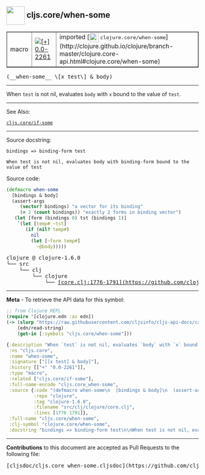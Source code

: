 ## <img width="48px" valign="middle" src="http://i.imgur.com/Hi20huC.png"> cljs.core/when-some

 <table border="1">
<tr>

<td>macro</td>
<td><a href="https://github.com/cljsinfo/cljs-api-docs/tree/0.0-2261"><img valign="middle" alt="[+] 0.0-2261" src="https://img.shields.io/badge/+-0.0--2261-lightgrey.svg"></a> </td>
<td>
imported [<img height="24px" valign="middle" src="http://i.imgur.com/1GjPKvB.png"> <samp>clojure.core/when-some</samp>](http://clojure.github.io/clojure/branch-master/clojure.core-api.html#clojure.core/when-some)
</td>
</tr>
</table>

 <samp>
(__when-some__ \[x test\] & body)<br>
</samp>

---

When `test` is not nil, evaluates `body` with `x` bound to the value of `test`.

---


See Also:

[`cljs.core/if-some`](cljs.core_if-some.md)<br>

---

Source docstring:

```
bindings => binding-form test

When test is not nil, evaluates body with binding-form bound to the
value of test
```

Source code:

```clj
(defmacro when-some
  [bindings & body]
  (assert-args
     (vector? bindings) "a vector for its binding"
     (= 2 (count bindings)) "exactly 2 forms in binding vector")
   (let [form (bindings 0) tst (bindings 1)]
    `(let [temp# ~tst]
       (if (nil? temp#)
         nil
         (let [~form temp#]
           ~@body)))))
```

 <pre>
clojure @ clojure-1.6.0
└── src
    └── clj
        └── clojure
            └── <ins>[core.clj:1776-1791](https://github.com/clojure/clojure/blob/clojure-1.6.0/src/clj/clojure/core.clj#L1776-L1791)</ins>
</pre>


---

__Meta__ - To retrieve the API data for this symbol:

```clj
;; from Clojure REPL
(require '[clojure.edn :as edn])
(-> (slurp "https://raw.githubusercontent.com/cljsinfo/cljs-api-docs/catalog/cljs-api.edn")
    (edn/read-string)
    (get-in [:symbols "cljs.core/when-some"]))
```

```clj
{:description "When `test` is not nil, evaluates `body` with `x` bound to the value of `test`.",
 :ns "cljs.core",
 :name "when-some",
 :signature ["[[x test] & body]"],
 :history [["+" "0.0-2261"]],
 :type "macro",
 :related ["cljs.core/if-some"],
 :full-name-encode "cljs.core_when-some",
 :source {:code "(defmacro when-some\n  [bindings & body]\n  (assert-args\n     (vector? bindings) \"a vector for its binding\"\n     (= 2 (count bindings)) \"exactly 2 forms in binding vector\")\n   (let [form (bindings 0) tst (bindings 1)]\n    `(let [temp# ~tst]\n       (if (nil? temp#)\n         nil\n         (let [~form temp#]\n           ~@body)))))",
          :repo "clojure",
          :tag "clojure-1.6.0",
          :filename "src/clj/clojure/core.clj",
          :lines [1776 1791]},
 :full-name "cljs.core/when-some",
 :clj-symbol "clojure.core/when-some",
 :docstring "bindings => binding-form test\n\nWhen test is not nil, evaluates body with binding-form bound to the\nvalue of test"}

```

---

__Contributions__ to this document are accepted as Pull Requests to the following file:

 <pre>
[cljsdoc/cljs.core_when-some.cljsdoc](https://github.com/cljsinfo/cljs-api-docs/blob/master/cljsdoc/cljs.core_when-some.cljsdoc)
</pre>


